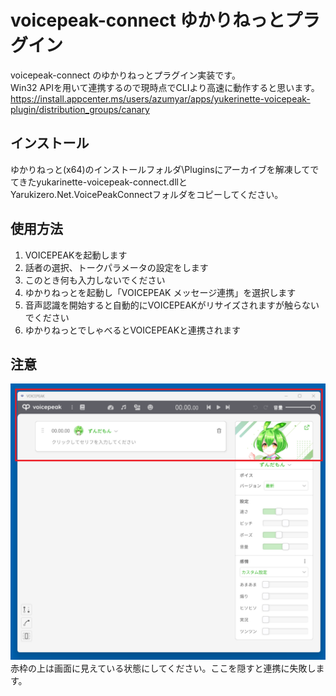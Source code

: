 # voicepeak-connect ゆかりねっとプラグイン

voicepeak-connect のゆかりねっとプラグイン実装です。  
Win32 APIを用いて連携するので現時点でCLIより高速に動作すると思います。  
https://install.appcenter.ms/users/azumyar/apps/yukerinette-voicepeak-plugin/distribution_groups/canary

## インストール
ゆかりねっと(x64)のインストールフォルダ\Pluginsにアーカイブを解凍してでてきたyukarinette-voicepeak-connect.dllとYarukizero.Net.VoicePeakConnectフォルダをコピーしてください。

## 使用方法
1. VOICEPEAKを起動します
2. 話者の選択、トークパラメータの設定をします
3. このとき何も入力しないでください
4. ゆかりねっとを起動し「VOICEPEAK メッセージ連携」を選択します
5. 音声認識を開始すると自動的にVOICEPEAKがリサイズされますが触らないでください
6. ゆかりねっとでしゃべるとVOICEPEAKと連携されます

## 注意
![注意](md-img/yukarinette01.png)
赤枠の上は画面に見えている状態にしてください。ここを隠すと連携に失敗します。